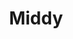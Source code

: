 ---
git: https://github.com/middyjs/middy
logohandle: jsorg_middy
sort: middy
title: Middy
website: https://middy.js.org/
---
